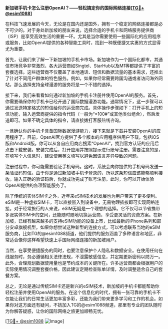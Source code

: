 **新加坡手机卡怎么注册OpenAI？——轻松搞定你的国际网络连接[[TG💪+ @esim1088](https://t.me/s/esim1088)]**

在科技飞速发展的今天，无论是在国内还是国外，拥有一个稳定的网络连接都是必不可少的。对于身处新加坡的朋友来说，选择合适的手机卡和网络服务提供商（ISP）是享受高效生活的重要一环。尤其是当你需要使用一些国际化的应用程序或服务，比如OpenAI提供的各种智能工具时，找到一种既便捷又实惠的方式显得尤为重要。

首先，让我们来了解一下新加坡的手机卡市场。新加坡作为一个国际化都市，其通信市场竞争非常激烈，各大运营商如Singtel、StarHub以及M1等都提供了丰富的套餐选择。这些运营商不仅覆盖了本地通话、短信和数据流量的基本需求，还推出了针对不同用户群体的特色服务。例如，如果你经常需要跨国沟通或者访问海外网站，那么选择支持全球漫游的服务将是一个不错的选择。

接下来，我们来看看如何通过新加坡的手机卡注册并使用OpenAI的服务。首先，你需要确保你的手机卡已经开通了国际数据漫游功能。通常情况下，这一步骤可以通过发送特定格式的短信给你的运营商完成。具体操作步骤如下：打开手机上的短信功能，输入运营商提供的指令代码（一般为“*100#”或其他类似组合），然后发送即可。如果不确定具体的指令，请直接拨打客服热线咨询。

一旦确认你的手机卡具备国际数据漫游能力，接下来就是下载并安装OpenAI的应用程序了。目前，OpenAI官方提供了多个版本的应用程序供用户下载，包括iOS版和Android版。你可以从各自应用商店搜索“OpenAI”，找到官方认证的应用后点击下载安装。安装完成后，打开应用并按照提示进行账号注册。需要注意的是，在填写个人信息时，建议使用英文填写以避免因语言差异导致的问题。

注册过程中，你可能需要验证手机号码。这时，系统会向你提供的手机号码发送一条验证码短信。由于你是通过新加坡手机卡登录的，所以这条短信应该能够顺利接收。输入正确的验证码后，你就成功完成了账号注册。此时，你可以开始体验OpenAI提供的各项智能服务了。

除了传统的实体SIM卡之外，近年来eSIM技术的发展也为用户带来了更多便利。eSIM是一种虚拟SIM卡，可以直接嵌入到设备中，无需物理插拔即可实现网络连接。对于经常旅行的人来说，eSIM无疑是一个理想的选择。它不仅可以节省携带多张实体SIM卡的空间，还能随时随地切换运营商，享受更灵活的资费方案。在新加坡，已经有越来越多的支持eSIM功能的设备上市，比如最新的iPhone系列和部分安卓旗舰机型。如果你想尝试这种新型的连接方式，可以考虑联系当地的eSIM服务商，比如TG的@esim1088频道，他们提供的服务涵盖了多种语言和地区，非常适合像你这样希望快速上手国际网络连接的新加坡用户。

当然，在享受便捷服务的同时，也要注意保护个人隐私和数据安全。在使用任何在线服务时，务必遵循相关法律法规，不泄露敏感信息，并定期更新密码以防万一。此外，合理规划数据使用量也是节约成本的关键所在。许多运营商都会根据用户的实际使用情况调整套餐价格，因此建议定期检查账单详情，及时调整适合自己的套餐方案。

总之，无论是通过传统SIM卡还是新兴的eSIM技术，新加坡的手机卡都能帮助你轻松注册并使用OpenAI的服务。在这个信息化的时代，拥有一张可靠的手机卡不仅能让我们的日常生活更加丰富多彩，还能为我们带来更多学习和工作的机会。如果你对这方面还有疑问，不妨加入TG的@esim1088频道，那里有专业的团队随时为你解答疑惑，让你的国际网络之旅更加顺畅无忧。

[[TG💪+ @esim1088](https://t.me/s/esim1088) ![Image](https://i.postimg.cc/4NQfJmqS/Snipaste-2025-05-13-00-14-12.png)]